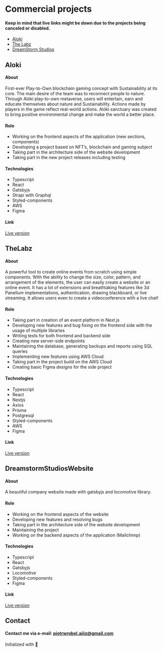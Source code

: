 # Commercial projects

#### Keep in mind that live links might be down due to the projects being canceled or disabled.

* [Aloki](#aloki)
* [The Labz](#thelabz)
* [DreamStorm Studios](#dreamstorm)

## Aloki

#### About
First-ever Play-to-Own blockchain gaming concept with Sustainability
at its core. The main desire of the team was to reconnect people to
nature. Through Alóki play-to-own metaverse, users will entertain, earn
and educate themselves about nature and Sustainability. Actions made
by players in the game reflect real-world actions. Alóki sanctuary was
created to bring positive environmental change and make the world a
better place.

#### Role
* Working on the frontend aspects of the application (new sections, components)
* Developing a project based on NFT’s, blockchain and gaming subject
* Taking part in the architecture side of the website development
* Taking part in the new project releases including testing

#### Technologies
* Typescript
* React
* Gatsbyjs
* Strapi with Graphql
* Styled-components
* AWS
* Figma

#### Link
[Live version](https://aloki.io/)

## TheLabz

#### About
A powerful tool to create online events from scratch using simple
components. With the ability to change the size, color, pattern, and
arrangement of the elements, the user can easily create a website or an
online event. It has a lot of extensions and breathtaking features like 3d
Panellum implementations, authentication, drawing blackboard, or live
streaming. It allows users even to create a videoconference with a live chat!

#### Role
* Taking part in creation of an event platform in Next.js
* Developing new features and bug fixing on the frontend side with the usage of multiple libraries
* Writing tests for both frontend and backend side
* Creating new server-side endpoints
* Maintaining the database, generating backups and reports using SQL queries
* Implementing new features using AWS Cloud
* Taking part in the project build on the AWS Cloud
* Creating basic Figma designs for the side project

#### Technologies
* Typescript
* React
* Nextjs
* Axios
* Prisma
* Postgresql
* Styled-components
* AWS
* Figma

#### Link
[Live version](https://www.thelabz.com/)

## DreamstormStudiosWebsite

#### About
A beautiful company website made with gatsbyjs and locomotive library.

#### Role
* Working on the frontend aspects of the website
* Developing new features and resolving bugs
* Taking part in the architecture side of the website development
* Maintaining the project
* Working on the backend aspects of the application (Mailchimp)

#### Technologies
* Typescript
* React
* Gatsbyjs
* Locomotive
* Styled-components
* Figma

#### Link
[Live version](https://dreamstormstudios.com/)

## Contact
#### Contact me via e-mail: piotrwrobel.ajiiz@gmail.com

Initialized with 🖤
